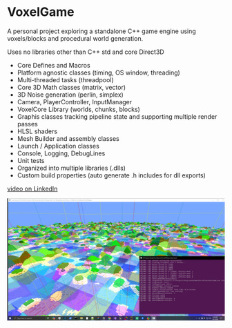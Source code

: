 
# VoxelGame

A personal project exploring a standalone C++ game engine using voxels/blocks and procedural world generation.

Uses no libraries other than C++ std and core Direct3D

- Core Defines and Macros
- Platform agnostic classes (timing, OS window, threading)
- Multi-threaded tasks (threadpool)
- Core 3D Math classes (matrix, vector)
- 3D Noise generation (perlin, simplex)
- Camera, PlayerController, InputManager
- VoxelCore Library (worlds, chunks, blocks)
- Graphis classes tracking pipeline state and supporting multiple render passes
- HLSL shaders
- Mesh Builder and assembly classes
- Launch / Application classes
- Console, Logging, DebugLines
- Unit tests
- Organized into multiple libraries (.dlls)
- Custom build properties (auto generate .h includes for dll exports)


[video on LinkedIn](https://www.linkedin.com/feed/update/urn:li:activity:7228283928715968512/)

![Chunk Debug Visualization](Images/Chunks.png)
